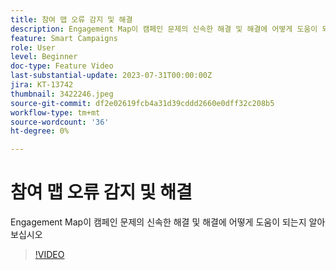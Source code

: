 ```yaml
---
title: 참여 맵 오류 감지 및 해결
description: Engagement Map이 캠페인 문제의 신속한 해결 및 해결에 어떻게 도움이 되는지 알아보십시오
feature: Smart Campaigns
role: User
level: Beginner
doc-type: Feature Video
last-substantial-update: 2023-07-31T00:00:00Z
jira: KT-13742
thumbnail: 3422246.jpeg
source-git-commit: df2e02619fcb4a31d39cddd2660e0dff32c208b5
workflow-type: tm+mt
source-wordcount: '36'
ht-degree: 0%

---
```



# 참여 맵 오류 감지 및 해결

Engagement Map이 캠페인 문제의 신속한 해결 및 해결에 어떻게 도움이 되는지 알아보십시오

>[!VIDEO](https://video.tv.adobe.com/v/3422246/?learn=on)
